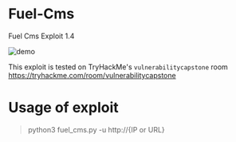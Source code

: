 # Fuel-Cms
Fuel Cms Exploit 1.4

![demo](https://user-images.githubusercontent.com/130563065/231456931-1f8f22c3-4d18-4275-9dcb-4ca20acbb72e.PNG) 

This exploit is tested on TryHackMe's ```vulnerabilitycapstone``` room https://tryhackme.com/room/vulnerabilitycapstone  

# Usage of exploit 

> python3 fuel_cms.py -u http://{IP or URL}

